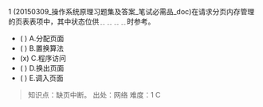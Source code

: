 1
(20150309_操作系统原理习题集及答案_笔试必需品_doc)在请求分页内存管理的页表表项中，其中状态位供﹎﹎﹎﹎时参考。
- ( ) A.分配页面 
- ( ) B.置换算法 
- (x) C.程序访问 
- ( ) D.换出页面 
- ( ) E.调入页面

> 知识点：缺页中断。
> 出处：网络
> 难度：1
> C
